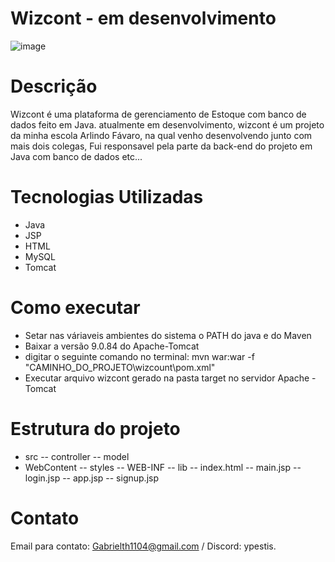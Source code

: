 # Wizcont - em desenvolvimento

![image](https://github.com/Ypestiss/wizcount/assets/106290708/80dcb1aa-1d00-4956-8e39-76812fe4b192)

# Descrição
Wizcont é uma plataforma de gerenciamento de Estoque com banco de dados feito em Java. 
atualmente em desenvolvimento, wizcont é um projeto da minha escola Arlindo Fávaro, na qual venho desenvolvendo junto com mais dois colegas, Fui responsavel pela parte da
back-end do projeto em Java com banco de dados etc...

# Tecnologias Utilizadas
- Java
- JSP 
- HTML
- MySQL
- Tomcat

# Como executar
- Setar nas váriaveis ambientes do sistema o PATH do java e do Maven
- Baixar a versão 9.0.84 do Apache-Tomcat 
- digitar o seguinte comando no terminal: mvn war:war -f "CAMINHO_DO_PROJETO\wizcount\pom.xml" 
- Executar arquivo wizcont gerado na pasta target no servidor Apache - Tomcat

# Estrutura do projeto

- src
 -- controller
 -- model
- WebContent
 -- styles
 -- WEB-INF
 -- lib
 -- index.html
 -- main.jsp
 -- login.jsp
 -- app.jsp
 -- signup.jsp
  
# Contato
Email para contato: Gabrielth1104@gmail.com / Discord: ypestis.

